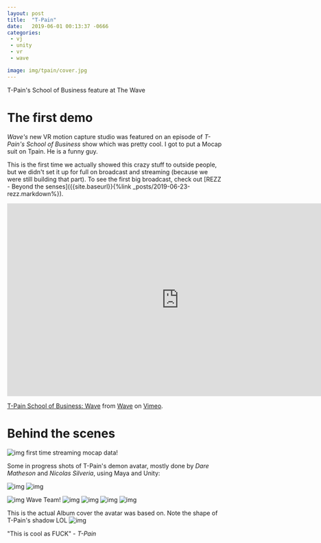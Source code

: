 ```yaml
---
layout: post
title:  "T-Pain"
date:   2019-06-01 00:13:37 -0666
categories: 
 - vj
 - unity
 - vr 
 - wave

image: img/tpain/cover.jpg
---
```


T-Pain's School of Business feature at The Wave
<!--more-->
# The first demo

*Wave's* new VR motion capture studio was featured on an episode of *T-Pain's School of Business* show which was pretty cool. I got to put a Mocap suit on Tpain. He is a funny guy.

This is the first time we actually showed this crazy stuff to outside people, but we didn't set it up for full on broadcast and streaming (because we were still building that part). To see the first big broadcast, check out [REZZ - Beyond the senses]({{site.baseurl}}{%link _posts/2019-06-23-rezz.markdown%}).

<iframe src="https://player.vimeo.com/video/353940491" width="800" height="450" frameborder="0" allow="autoplay; fullscreen" allowfullscreen></iframe>
<p><a href="https://vimeo.com/353940491">T-Pain School of Business: Wave</a> from <a href="https://vimeo.com/thewavevr">Wave</a> on <a href="https://vimeo.com">Vimeo</a>.</p>


# Behind the scenes

![img](/img/tpain/dummy.gif)
first time streaming mocap data!

Some in progress shots of T-Pain's demon avatar, mostly done by *Dare Matheson* and *Nicolas Silveria*, using Maya and Unity:

![img](/img/tpain/3.jpg)
![img](/img/tpain/6.jpg)

![img](/img/tpain/10.jpg)
Wave Team!
![img](/img/tpain/9.jpg)
![img](/img/tpain/11.jpg)
![img](/img/tpain/12.jpg)
![img](/img/tpain/13.jpg)

This is the actual Album cover the avatar was based on. Note the shape of T-Pain's shadow LOL 
![img](/img/tpain/14.jpg)



"This is cool as FUCK" - *T-Pain*

